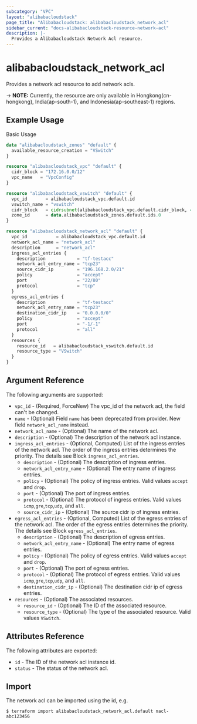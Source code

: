 ```yaml
---
subcategory: "VPC"
layout: "alibabacloudstack"
page_title: "Alibabacloudstack: alibabacloudstack_network_acl"
sidebar_current: "docs-alibabacloudstack-resource-network-acl"
description: |-
  Provides a Alibabacloudstack Network Acl resource.
---
```


# alibabacloudstack\_network_acl

Provides a network acl resource to add network acls.

-> **NOTE:**  Currently, the resource are only available in Hongkong(cn-hongkong), India(ap-south-1), and Indonesia(ap-southeast-1) regions.

## Example Usage

Basic Usage

```terraform
data "alibabacloudstack_zones" "default" {
  available_resource_creation = "VSwitch"
}

resource "alibabacloudstack_vpc" "default" {
  cidr_block = "172.16.0.0/12"
  vpc_name   = "VpcConfig"
}

resource "alibabacloudstack_vswitch" "default" {
  vpc_id       = alibabacloudstack_vpc.default.id
  vswitch_name = "vswitch"
  cidr_block   = cidrsubnet(alibabacloudstack_vpc.default.cidr_block, 4, 4)
  zone_id      = data.alibabacloudstack_zones.default.ids.0
}

resource "alibabacloudstack_network_acl" "default" {
  vpc_id           = alibabacloudstack_vpc.default.id
  network_acl_name = "network_acl"
  description      = "network_acl"
  ingress_acl_entries {
    description            = "tf-testacc"
    network_acl_entry_name = "tcp23"
    source_cidr_ip         = "196.168.2.0/21"
    policy                 = "accept"
    port                   = "22/80"
    protocol               = "tcp"
  }
  egress_acl_entries {
    description            = "tf-testacc"
    network_acl_entry_name = "tcp23"
    destination_cidr_ip    = "0.0.0.0/0"
    policy                 = "accept"
    port                   = "-1/-1"
    protocol               = "all"
  }
  resources {
    resource_id   = alibabacloudstack_vswitch.default.id
    resource_type = "VSwitch"
  }
}
```

## Argument Reference

The following arguments are supported:

* `vpc_id` - (Required, ForceNew) The vpc_id of the network acl, the field can't be changed.
* `name` - (Optional) Field `name` has been deprecated from provider. New field `network_acl_name` instead.
* `network_acl_name` - (Optional) The name of the network acl.
* `description` - (Optional) The description of the network acl instance.
* `ingress_acl_entries` - (Optional, Computed) List of the ingress entries of the network acl. The order of the ingress entries determines the priority. The details see Block `ingress_acl_entries`.
  * `description` - (Optional) The description of ingress entries.
  * `network_acl_entry_name` - (Optional) The entry name of ingress entries. 
  * `policy` - (Optional) The policy of ingress entries. Valid values `accept` and `drop`.
  * `port` - (Optional) The port of ingress entries.
  * `protocol` - (Optional) The protocol of ingress entries. Valid values `icmp`,`gre`,`tcp`,`udp`, and `all`.
  * `source_cidr_ip` - (Optional) The source cidr ip of ingress entries.
* `egress_acl_entries` - (Optional, Computed) List of the egress entries of the network acl. The order of the egress entries determines the priority. The details see Block `egress_acl_entries`.
  * `description` - (Optional) The description of egress entries.
  * `network_acl_entry_name` - (Optional) The entry name of egress entries. 
  * `policy` - (Optional) The policy of egress entries. Valid values `accept` and `drop`.
  * `port` - (Optional) The port of egress entries.
  * `protocol` - (Optional) The protocol of egress entries. Valid values `icmp`,`gre`,`tcp`,`udp`, and `all`.
  * `destination_cidr_ip` - (Optional) The destination cidr ip of egress entries.
* `resources` - (Optional) The associated resources.
  * `resource_id` - (Optional) The ID of the associated resource.
  * `resource_type` - (Optional) The type of the associated resource. Valid values `VSwitch`.

## Attributes Reference

The following attributes are exported:

* `id` - The ID of the network acl instance id.
* `status` - The status of the network acl.

## Import

The network acl can be imported using the id, e.g.

```
$ terraform import alibabacloudstack_network_acl.default nacl-abc123456
```


